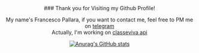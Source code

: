 <center>
### Thank you for Visiting my Github Profile!

My name's Francesco Pallara, if you want to contact me, feel free to PM me on [telegram](https://t.me/FutureGian) <br>
Actually, I'm working on [classeviva api](https://github.com/Deggio-s-digital/python-classeviva-api) <br>

[![Anurag's GitHub stats](https://github-readme-stats.vercel.app/api?username=anuraghazra&show_icons=true&theme=synthwave)](https://github.com/anuraghazra/github-readme-stats)

</center>
